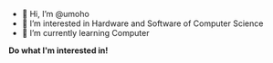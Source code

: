 - 👋 Hi, I’m @umoho
- 👀 I’m interested in Hardware and Software of Computer Science
- 🌱 I’m currently learning Computer

**Do what I'm interested in!**

<!---
umoho/umoho is a ✨ special ✨ repository because its `README.md` (this file) appears on your GitHub profile.
You can click the Preview link to take a look at your changes.
--->
